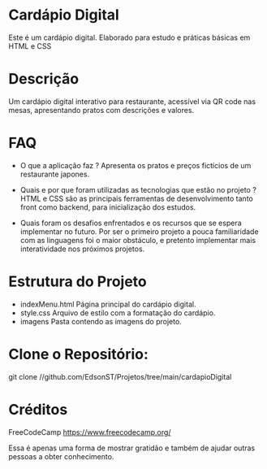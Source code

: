 # Cardápio Digital 
Este é um cardápio digital. Elaborado para estudo e práticas básicas em HTML e CSS

# Descrição 
Um cardápio digital interativo para restaurante, acessível via QR code nas mesas, apresentando pratos com descrições e valores.

# FAQ
* O que a aplicação faz ?
Apresenta os pratos e preços fictícios de um restaurante japones.

* Quais e por que foram utilizadas as tecnologias que estão no projeto ?
HTML e CSS são as principais ferramentas de desenvolvimento tanto front como backend, para inicialização dos estudos.

* Quais foram os desafios enfrentados e os recursos que se espera implementar no futuro.
Por ser o primeiro projeto a pouca familiaridade com as linguagens foi o maior obstáculo, e pretento implementar mais interatividade nos próximos projetos.

# Estrutura do Projeto

* indexMenu.html
Página principal do cardápio digital.
* style.css
Arquivo de estilo com a formatação do cardápio.
* imagens
Pasta contendo as imagens do projeto.

# Clone o Repositório:
git clone //github.com/EdsonST/Projetos/tree/main/cardapioDigital

# Créditos
FreeCodeCamp https://www.freecodecamp.org/

Essa é apenas uma forma de mostrar gratidão e também de ajudar outras pessoas a obter conhecimento.
